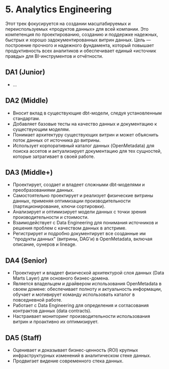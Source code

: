 # 5. Analytics Engineering

Этот трек фокусируется на создании масштабируемых и переиспользуемых «продуктов данных» для всей компании. Это компетенция по проектированию, созданию и поддержке надежных, быстрых и хорошо задокументированных витрин данных. Цель — построение прочного и надежного фундамента, который повышает продуктивность всех аналитиков и обеспечивает единый «источник правды» для BI-инструментов и отчётности.

## DA1 (Junior)
- ...

## DA2 (Middle)
- Вносит вклад в существующие dbt-модели, следуя установленным стандартам.
- Добавляет базовые тесты на качество данных и документацию к существующим моделям.
- Понимает архитектуру существующих витрин и может объяснить поток данных от источника до витрины.
- Использует корпоративный каталог данных (OpenMetadata) для поиска ассетов и актуализирует документацию для тех сущностей, которые затрагивает в своей работе.

## DA3 (Middle+)
- Проектирует, создает и владеет сложными dbt-моделями и преобразованиями данных.
- Самостоятельно проектирует и реализует физические витрины данных, применяя оптимизации производительности (партиционирование, ключи сортировки).
- Анализирует и оптимизирует модели данных с точки зрения производительности и стоимости.
- Взаимодействует с Data Engineering для понимания источников и решения проблем с качеством данных в апстриме.
- Регистрирует и подробно документирует все созданные им "продукты данных" (витрины, DAG'и) в OpenMetadata, включая описание, оунеров и lineage.

## DA4 (Senior)
- Проектирует и владеет физической архитектурой слоя данных (Data Marts Layer) для основного бизнес-домена.
- Является владельцем и драйвером использования OpenMetadata в своем домене: обеспечивает полноту и актуальность информации, обучает и мотивирует команду использовать каталог в повседневной работе.
- Работает с Data Engineering для определения и согласования контрактов данных (data contracts).
- Настраивает мониторинг производительности использования витрин и проактивно их оптимизирует.

## DA5 (Staff)
- Оценивает и доказывает бизнес-ценность (ROI) крупных инфраструктурных изменений в аналитическом стеке данных.
- Продвигает видение современного стека данных.